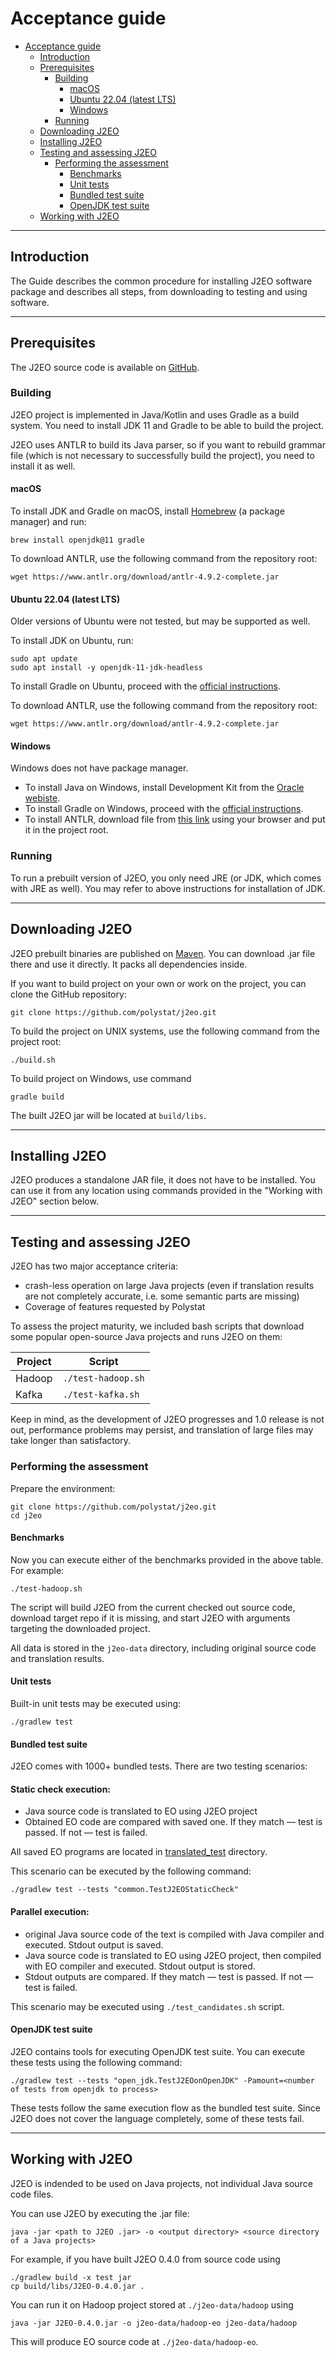 # Acceptance guide

- [Acceptance guide](#acceptance-guide)
  - [Introduction](#introduction)
  - [Prerequisites](#prerequisites)
    - [Building](#building)
      - [macOS](#macos)
      - [Ubuntu 22.04 (latest LTS)](#ubuntu-2204-latest-lts)
      - [Windows](#windows)
    - [Running](#running)
  - [Downloading J2EO](#downloading-j2eo)
  - [Installing J2EO](#installing-j2eo)
  - [Testing and assessing J2EO](#testing-and-assessing-j2eo)
    - [Performing the assessment](#performing-the-assessment)
      - [Benchmarks](#benchmarks)
      - [Unit tests](#unit-tests)
      - [Bundled test suite](#bundled-test-suite)
      - [OpenJDK test suite](#openjdk-test-suite)
  - [Working with J2EO](#working-with-j2eo)
  
---

## Introduction

The Guide describes the common procedure for installing J2EO software package and describes all steps, from downloading to testing and using software.

---

## Prerequisites

The J2EO source code is available on [GitHub](https://github.com/polystat/j2eo).

### Building

J2EO project is implemented in Java/Kotlin and uses Gradle as a build system. You need to install JDK 11 and Gradle to be able to build the project.

J2EO uses ANTLR to build its Java parser, so if you want to rebuild grammar file (which is not necessary to successfully build the project), you need to install it as well.

#### macOS

To install JDK and Gradle on macOS, install [Homebrew](https://brew.sh) (a package manager) and run:

```shell
brew install openjdk@11 gradle
```

To download ANTLR, use the following command from the repository root:

```shell
wget https://www.antlr.org/download/antlr-4.9.2-complete.jar
```

#### Ubuntu 22.04 (latest LTS)

Older versions of Ubuntu were not tested, but may be supported as well.

To install JDK on Ubuntu, run:

```shell
sudo apt update
sudo apt install -y openjdk-11-jdk-headless
```

To install Gradle on Ubuntu, proceed with the [official instructions](https://gradle.org/install/).

To download ANTLR, use the following command from the repository root:

```shell
wget https://www.antlr.org/download/antlr-4.9.2-complete.jar
```

#### Windows

Windows does not have package manager.

- To install Java on Windows, install Development Kit from the [Oracle webiste](https://www.oracle.com/java/technologies/javase/jdk11-archive-downloads.html).
- To install Gradle on Windows, proceed with the [official instructions](https://gradle.org/install/).
- To install ANTLR, download file from [this link](https://www.antlr.org/download/antlr-4.9.2-complete.jar) using your browser and put it in the project root.




### Running

To run a prebuilt version of J2EO, you only need JRE (or JDK, which comes with JRE as well). You may refer to above instructions for installation of JDK.

---

## Downloading J2EO

J2EO prebuilt binaries are published on [Maven](https://search.maven.org/artifact/org.polystat/j2eo/0.5.3/jar). You can download .jar file there and use it directly. It packs all dependencies inside.

If you want to build project on your own or work on the project, you can clone the GitHub repository:

```shell
git clone https://github.com/polystat/j2eo.git
```

To build the project on UNIX systems, use the following command from the project root:

```shell
./build.sh
```

To build project on Windows, use command

```shell
gradle build
```

The built J2EO jar will be located at `build/libs`.

---

## Installing J2EO

J2EO produces a standalone JAR file, it does not have to be installed. You can use it from any location using commands provided in the "Working with J2EO" section below.

---

## Testing and assessing J2EO

J2EO has two major acceptance criteria:
- crash-less operation on large Java projects (even if translation results are not completely accurate, i.e. some semantic parts are missing)
- Coverage of features requested by Polystat

To assess the project maturity, we included bash scripts that download some popular open-source Java projects and runs J2EO on them:

| Project | Script             |
| ------- | ------------------ |
| Hadoop  | `./test-hadoop.sh` |
| Kafka   | `./test-kafka.sh`  |

Keep in mind, as the development of J2EO progresses and 1.0 release is not out, performance problems may persist, and translation of large files may take longer than satisfactory.

### Performing the assessment

Prepare the environment:

```shell
git clone https://github.com/polystat/j2eo.git
cd j2eo
```

#### Benchmarks

Now you can execute either of the benchmarks provided in the above table. For example:

```shell
./test-hadoop.sh
```

The script will build J2EO from the current checked out source code, download target repo if it is missing, and start J2EO with arguments targeting the downloaded project.

All data is stored in the `j2eo-data` directory, including original source code and translation results.


#### Unit tests

Built-in unit tests may be executed using:

```shell
./gradlew test
```

#### Bundled test suite

J2EO comes with 1000+ bundled tests. There are two testing scenarios:

#### Static check execution:
- Java source code is translated to EO using J2EO project
- Obtained EO code are compared with saved one. If they match — test is passed. If not — test is failed.

All saved EO programs are located in [translated_test](src/test/resources/translated_tests) directory.

This scenario can be executed by the following command:

`./gradlew test --tests "common.TestJ2EOStaticCheck"`

#### Parallel execution:
- original Java source code of the text is compiled with Java compiler and executed. Stdout output is saved.
- Java source code is translated to EO using J2EO project, then compiled with EO compiler and executed. Stdout output is stored.
- Stdout outputs are compared. If they match — test is passed. If not — test is failed.

This scenario may be executed using `./test_candidates.sh` script.


#### OpenJDK test suite

J2EO contains tools for executing OpenJDK test suite. You can execute these tests using the following command:

```shell
./gradlew test --tests "open_jdk.TestJ2EOonOpenJDK" -Pamount=<number of tests from openjdk to process>
```

These tests follow the same execution flow as the bundled test suite. Since J2EO does not cover the language completely, some of these tests fail.

---

## Working with J2EO

J2EO is indended to be used on Java projects, not individual Java source code files.

You can use J2EO by executing the .jar file:

```shell
java -jar <path to J2EO .jar> -o <output directory> <source directory of a Java projects>
```

For example, if you have built J2EO 0.4.0 from source code using

```shell
./gradlew build -x test jar
cp build/libs/J2EO-0.4.0.jar .
```

You can run it on Hadoop project stored at `./j2eo-data/hadoop` using

```shell
java -jar J2EO-0.4.0.jar -o j2eo-data/hadoop-eo j2eo-data/hadoop
```

This will produce EO source code at `./j2eo-data/hadoop-eo`.